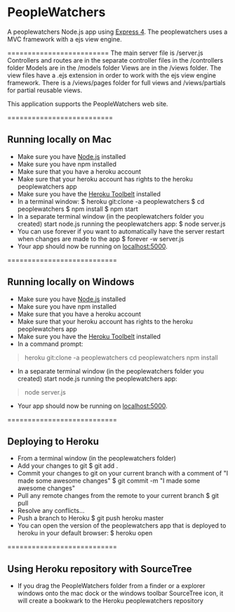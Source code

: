 # PeopleWatchers

A peoplewatchers Node.js app using [Express 4](http://expressjs.com/).
The peoplewatchers uses a MVC framework with a ejs view engine.

=========================
The main server file is /server.js
Controllers and routes are in the separate controller files in the /controllers folder
Models are in the /models folder
Views are in the /views folder. The view files have a .ejs extension in order to work
with the ejs view engine framework. There is a /views/pages folder for full views and
/views/partials for partial reusable views.

This application supports the PeopleWatchers web site.

==========================
## Running locally on Mac
- Make sure you have [Node.js](http://nodejs.org/) installed
- Make sure you have npm installed
- Make sure that you have a heroku account
- Make sure that your heroku account has rights to the heroku peoplewatchers app
- Make sure you have the [Heroku Toolbelt](https://toolbelt.heroku.com/) installed
- In a terminal window:
$ heroku git:clone -a peoplewatchers
$ cd peoplewatchers
$ npm install
$ npm start
- In a separate terminal window (in the peoplewatchers folder you created)
start node.js running the peoplewatchers app:
$ node server.js
- You can use forever if you want to automatically have the server restart when changes are made to the app
$ forever -w server.js
- Your app should now be running on [localhost:5000](http://localhost:5000/).

===========================
## Running locally on Windows
- Make sure you have [Node.js](http://nodejs.org/) installed
- Make sure you have npm installed
- Make sure that you have a heroku account
- Make sure that your heroku account has rights to the heroku peoplewatchers app
- Make sure you have the [Heroku Toolbelt](https://toolbelt.heroku.com/) installed
- In a command prompt:
> heroku git:clone -a peoplewatchers
> cd peoplewatchers
> npm install
- In a separate terminal window (in the peoplewatchers folder you created)
start node.js running the peoplewatchers app:
> node server.js
- Your app should now be running on [localhost:5000](http://localhost:5000/).

===========================
## Deploying to Heroku
- From a terminal window (in the peoplewatchers folder)
- Add your changes to git
$ git add .
- Commit your changes to git on your current branch with a comment of "I made some awesome changes"
$ git commit -m "I made some awesome changes"
- Pull any remote changes from the remote to your current branch
$ git pull
- Resolve any conflicts...
- Push a branch to Heroku
$ git push heroku master
- You can open the version of the peoplewatchers app that is deployed to heroku in your default browser:
$ heroku open

===========================
## Using Heroku repository with SourceTree
- If you drag the PeopleWatchers folder from a finder or a explorer windows onto the mac dock or the
windows toolbar SourceTree icon, it will create a bookwark to the Heroku peoplewatchers repository